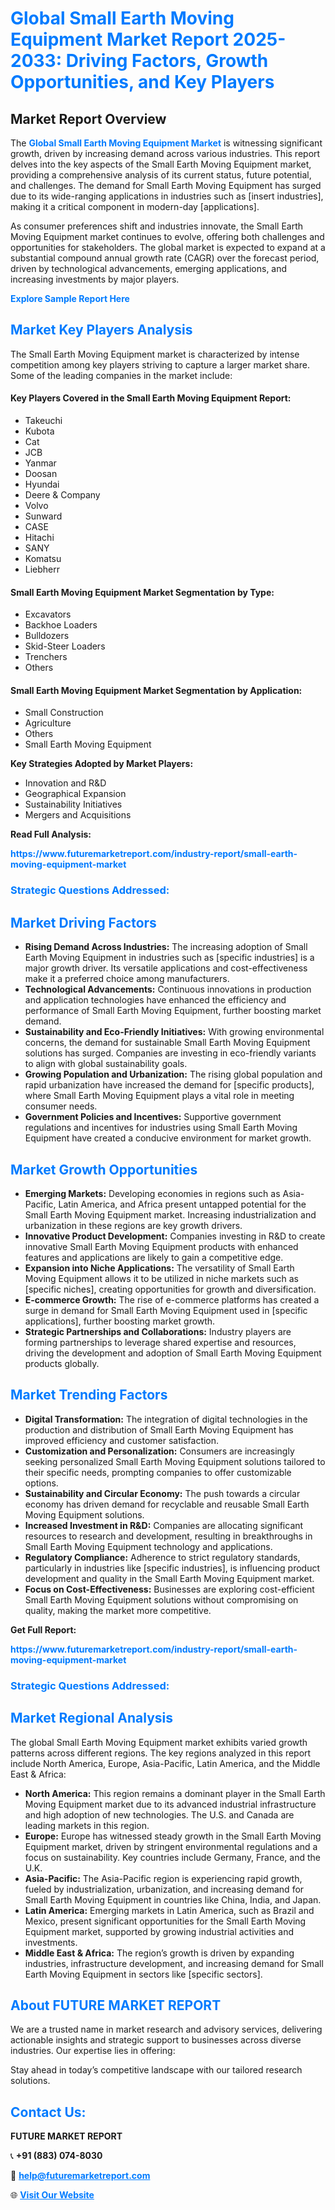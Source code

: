 <h1 style="color: #007BFF;">Global Small Earth Moving Equipment Market Report 2025-2033: Driving Factors, Growth Opportunities, and Key Players</h1>

<section id="overview">
<h2>Market Report Overview</h2>
<p>The <a href="https://www.futuremarketreport.com/industry-report/small-earth-moving-equipment-market" style="color: #007BFF; text-decoration: none;"><strong>Global Small Earth Moving Equipment Market</strong></a> is witnessing significant growth, driven by increasing demand across various industries. This report delves into the key aspects of the Small Earth Moving Equipment market, providing a comprehensive analysis of its current status, future potential, and challenges. The demand for Small Earth Moving Equipment has surged due to its wide-ranging applications in industries such as [insert industries], making it a critical component in modern-day [applications].</p>
<p>As consumer preferences shift and industries innovate, the Small Earth Moving Equipment market continues to evolve, offering both challenges and opportunities for stakeholders. The global market is expected to expand at a substantial compound annual growth rate (CAGR) over the forecast period, driven by technological advancements, emerging applications, and increasing investments by major players.</p>
</section>

<section id="overview">
<p><a href="https://www.futuremarketreport.com/request-sample/reportId=124473" style="color: #007BFF; text-decoration: none;"><strong>Explore Sample Report Here</strong></a></p>
</section>

<section id="key-players">
<h2 style="color: #007BFF;">Market Key Players Analysis</h2>
<p>The Small Earth Moving Equipment market is characterized by intense competition among key players striving to capture a larger market share. Some of the leading companies in the market include:</p>
<h4>Key Players Covered in the Small Earth Moving Equipment Report:</h4>
<ul><li>Takeuchi</li><li>Kubota</li><li>Cat</li><li>JCB</li><li>Yanmar</li><li>Doosan</li><li>Hyundai</li><li>Deere &amp; Company</li><li>Volvo</li><li>Sunward</li><li>CASE</li><li>Hitachi</li><li>SANY</li><li>Komatsu</li><li>Liebherr</li></ul>
<h4>Small Earth Moving Equipment Market Segmentation by Type:</h4>
<ul><li>Excavators</li><li>Backhoe Loaders</li><li>Bulldozers</li><li>Skid-Steer Loaders</li><li>Trenchers</li><li>Others</li></ul>

<h4>Small Earth Moving Equipment Market Segmentation by Application:</h4>
<ul><li>Small Construction</li><li>Agriculture</li><li>Others</li><li>Small Earth Moving Equipment</li></ul>
<p><strong>Key Strategies Adopted by Market Players:</strong></p>
<ul>
<li>Innovation and R&D</li>
<li>Geographical Expansion</li>
<li>Sustainability Initiatives</li>
<li>Mergers and Acquisitions</li>
</ul>
</section>

<section>
<p><strong>Read Full Analysis: </strong></p><a href="https://www.futuremarketreport.com/industry-report/small-earth-moving-equipment-market" style="color: #007BFF; text-decoration: none;"><strong>https://www.futuremarketreport.com/industry-report/small-earth-moving-equipment-market</strong></a>
<h3 style="color: #007BFF;">Strategic Questions Addressed:</h3>
</section>

<section id="driving-factors">
<h2 style="color: #007BFF;">Market Driving Factors</h2>
<ul>
<li><strong>Rising Demand Across Industries:</strong> The increasing adoption of Small Earth Moving Equipment in industries such as [specific industries] is a major growth driver. Its versatile applications and cost-effectiveness make it a preferred choice among manufacturers.</li>
<li><strong>Technological Advancements:</strong> Continuous innovations in production and application technologies have enhanced the efficiency and performance of Small Earth Moving Equipment, further boosting market demand.</li>
<li><strong>Sustainability and Eco-Friendly Initiatives:</strong> With growing environmental concerns, the demand for sustainable Small Earth Moving Equipment solutions has surged. Companies are investing in eco-friendly variants to align with global sustainability goals.</li>
<li><strong>Growing Population and Urbanization:</strong> The rising global population and rapid urbanization have increased the demand for [specific products], where Small Earth Moving Equipment plays a vital role in meeting consumer needs.</li>
<li><strong>Government Policies and Incentives:</strong> Supportive government regulations and incentives for industries using Small Earth Moving Equipment have created a conducive environment for market growth.</li>
</ul>
</section>

<section id="growth-opportunities">
<h2 style="color: #007BFF;">Market Growth Opportunities</h2>
<ul>
<li><strong>Emerging Markets:</strong> Developing economies in regions such as Asia-Pacific, Latin America, and Africa present untapped potential for the Small Earth Moving Equipment market. Increasing industrialization and urbanization in these regions are key growth drivers.</li>
<li><strong>Innovative Product Development:</strong> Companies investing in R&D to create innovative Small Earth Moving Equipment products with enhanced features and applications are likely to gain a competitive edge.</li>
<li><strong>Expansion into Niche Applications:</strong> The versatility of Small Earth Moving Equipment allows it to be utilized in niche markets such as [specific niches], creating opportunities for growth and diversification.</li>
<li><strong>E-commerce Growth:</strong> The rise of e-commerce platforms has created a surge in demand for Small Earth Moving Equipment used in [specific applications], further boosting market growth.</li>
<li><strong>Strategic Partnerships and Collaborations:</strong> Industry players are forming partnerships to leverage shared expertise and resources, driving the development and adoption of Small Earth Moving Equipment products globally.</li>
</ul>
</section>

<section id="trending-factors">
<h2 style="color: #007BFF;">Market Trending Factors</h2>
<ul>
<li><strong>Digital Transformation:</strong> The integration of digital technologies in the production and distribution of Small Earth Moving Equipment has improved efficiency and customer satisfaction.</li>
<li><strong>Customization and Personalization:</strong> Consumers are increasingly seeking personalized Small Earth Moving Equipment solutions tailored to their specific needs, prompting companies to offer customizable options.</li>
<li><strong>Sustainability and Circular Economy:</strong> The push towards a circular economy has driven demand for recyclable and reusable Small Earth Moving Equipment solutions.</li>
<li><strong>Increased Investment in R&D:</strong> Companies are allocating significant resources to research and development, resulting in breakthroughs in Small Earth Moving Equipment technology and applications.</li>
<li><strong>Regulatory Compliance:</strong> Adherence to strict regulatory standards, particularly in industries like [specific industries], is influencing product development and quality in the Small Earth Moving Equipment market.</li>
<li><strong>Focus on Cost-Effectiveness:</strong> Businesses are exploring cost-efficient Small Earth Moving Equipment solutions without compromising on quality, making the market more competitive.</li>
</ul>
</section>

<section>
<p><strong>Get Full Report: </strong></p><a href="https://www.futuremarketreport.com/industry-report/small-earth-moving-equipment-market" style="color: #007BFF; text-decoration: none;"><strong>https://www.futuremarketreport.com/industry-report/small-earth-moving-equipment-market</strong></a>
<h3 style="color: #007BFF;">Strategic Questions Addressed:</h3>
</section>


<section id="regional-analysis">
<h2 style="color: #007BFF;">Market Regional Analysis</h2>
<p>The global Small Earth Moving Equipment market exhibits varied growth patterns across different regions. The key regions analyzed in this report include North America, Europe, Asia-Pacific, Latin America, and the Middle East & Africa:</p>
<ul>
<li><strong>North America:</strong> This region remains a dominant player in the Small Earth Moving Equipment market due to its advanced industrial infrastructure and high adoption of new technologies. The U.S. and Canada are leading markets in this region.</li>
<li><strong>Europe:</strong> Europe has witnessed steady growth in the Small Earth Moving Equipment market, driven by stringent environmental regulations and a focus on sustainability. Key countries include Germany, France, and the U.K.</li>
<li><strong>Asia-Pacific:</strong> The Asia-Pacific region is experiencing rapid growth, fueled by industrialization, urbanization, and increasing demand for Small Earth Moving Equipment in countries like China, India, and Japan.</li>
<li><strong>Latin America:</strong> Emerging markets in Latin America, such as Brazil and Mexico, present significant opportunities for the Small Earth Moving Equipment market, supported by growing industrial activities and investments.</li>
<li><strong>Middle East & Africa:</strong> The region’s growth is driven by expanding industries, infrastructure development, and increasing demand for Small Earth Moving Equipment in sectors like [specific sectors].</li>
</ul>
</section>

<footer>
<h2 style="color: #007BFF;">About FUTURE MARKET REPORT</h2>
<p>We are a trusted name in market research and advisory services, delivering actionable insights and strategic support to businesses across diverse industries. Our expertise lies in offering:</p>

<p>Stay ahead in today’s competitive landscape with our tailored research solutions.</p>

<h2 style="color: #007BFF;">Contact Us:</h2>
<p><strong>FUTURE MARKET REPORT</strong></p>
<p>📞 <strong>+91 (883) 074-8030</strong></p>
<p>📧 <strong><a href="mailto:help@futuremarketreport.com" style="color: #007BFF;">help@futuremarketreport.com</a></strong></p>
<p>🌐 <strong><a href="https://www.futuremarketreport.com/" style="color: #007BFF;">Visit Our Website</a></strong></p>
</footer>